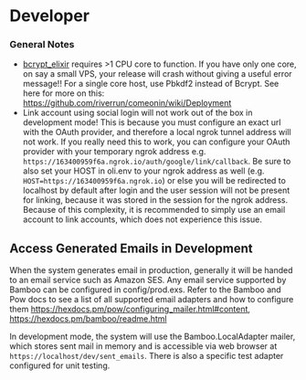 # Developer

### General Notes

- [bcrypt_elixir](https://github.com/riverrun/bcrypt_elixir) requires >1 CPU core to function. If you have only one core, on say a small VPS, your release will crash without giving a useful error message!! For a single core host, use Pbkdf2 instead of Bcrypt. See here for more on this: https://github.com/riverrun/comeonin/wiki/Deployment
- Link account using social login will not work out of the box in development mode! This is because you must configure an exact url with the OAuth provider, and therefore a local ngrok tunnel address will not work. If you really need this to work, you can configure your OAuth provider with your temporary ngrok address e.g. `https://163400959f6a.ngrok.io/auth/google/link/callback`. Be sure to also set your HOST in oli.env to your ngrok address as well (e.g. `HOST=https://163400959f6a.ngrok.io`) or else you will be redirected to localhost by default after login and the user session will not be present for linking, because it was stored in the session for the ngrok address. Because of this complexity, it is recommended to simply use an email account to link accounts, which does not experience this issue.

## Access Generated Emails in Development

When the system generates email in production, generally it will be handed to an email service such as Amazon SES. Any email service supported by Bamboo can be configured in config/prod.exs. Refer to the Bamboo and Pow docs to see a list of all supported email adapters and how to configure them https://hexdocs.pm/pow/configuring_mailer.html#content, https://hexdocs.pm/bamboo/readme.html

In development mode, the system will use the Bamboo.LocalAdapter mailer, which stores sent mail in memory and is accessible via web browser at `https://localhost/dev/sent_emails`. There is also a specific test adapter configured for unit testing.